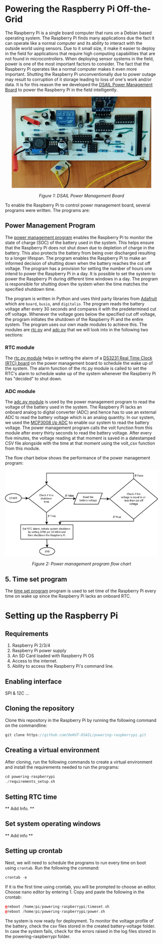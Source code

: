 # Powering the Raspberry Pi Off-the-Grid

The Raspberry Pi is a single board computer that runs on a Debian based operating system. The Raspberry Pi finds many applications due the fact it can operate like a normal computer and its ability to interact with the outside world using sensors. Due to it small size, it make it easier to deploy in the field for applications that require high computing capabilities that are not found in microcontrollers. When deploying sensor systems in the field, power is one of the most important factors to consider. The fact that the Raspberry Pi operates like a normal computer makes it even more important. Shutting the Raspberry Pi unconventionally due to power outage may result to corruption of it storage leading to loss of one's work and/or data. It is for this reason the we developed the [DSAIL Power Management Board](https://kiariegabriel.github.io/powering-the-raspberrypi.html) to power the Raspberry Pi in the field intelligently.

<p align="center">
  <img width="460" height="300" src="/img/power-board.jpg">
  
</p>

<p align="center"> 
  <em>Figure 1: DSAIL Power Management Board</em>
</p>

To enable the Raspberry Pi to control power management board, several programs were written. The programs are:

## Power Management Program
The [power management program](https://github.com/DeKUT-DSAIL/powering-raspberrypi/blob/main/power.py) enables the Raspberry Pi to monitor the state of charge (SOC) of the battery used in the system. This helps ensure that the Raspberry Pi does not shut down due to depletion of charge in the battery. This also protects the battery from being over discharged resulting to a longer lifespan. The program enables the Raspberry Pi to make an informed decision of shutting down when the battery reaches the cut off voltage. The program has a provision for setting the number of hours one intend to power the Raspberry Pi in a day. It is possible to set the system to power the Raspberry Pi during different time windows in a day. The program is responsible for shutting down the system when the time matches the specified shutdown time.

The program is written in Python and uses third party libraries from [Adafruit](https://www.adafruit.com/) which are `board`, `busio`, and `digitalio`. The program reads the battery voltage after every 30 seconds and compares it with the predetermined cut off voltage. Whenever the voltage goes below the specified cut off voltage, the program initiates the shutdown of the Raspberry Pi and the entire system. The program uses our own made modules to achieve this. The modules are [rtc.py](https://github.com/DeKUT-DSAIL/powering-raspberrypi/blob/main/rtc.py) and [adc.py](https://github.com/DeKUT-DSAIL/powering-raspberrypi/blob/main/adc.py) that we will look into in the following two sections:

### RTC module

The [rtc.py module](https://github.com/DeKUT-DSAIL/bioacoustics/blob/master/rtc.py) helps in setting the alarm of a [DS3231 Real Time Clock (RTC) board](https://learn.adafruit.com/adafruit-ds3231-precision-rtc-breakout/overview) on the power management board to schedule the wake up of the system. The alarm function of the rtc.py module is called to set the RTC's alarm to schedule wake up of the system whenever the Raspberry Pi has "decided" to shut down.

### ADC module

The [adc.py module](https://github.com/DeKUT-DSAIL/bioacoustics/blob/master/adc.py) is used by the power management program to read the voltage of the battery used in the system. The Raspberry Pi lacks an onboard analog to digital converter (ADC) and hence has to use an external ADC to read the battery voltage which is an analog quantity. In our system, we used the [MCP3008 i/p ADC](https://learn.adafruit.com/raspberry-pi-analog-to-digital-converters/mcp3008) to enable our system to read the battery voltage. The power management program calls the volt function from this module after every thirty seconds to read the battery voltage. After every five minutes, the voltage reading at that moment is saved in a datestamped CSV file alongside with the time at that moment using the volt_csv function from this module.

The flow chart below shows the performance of the power management program:
<p align="center">
  <img width="auto" height="auto" src="/img/power.png">
  
</p>

<p align="center"> 
  <em>Figure 2: Power management program flow chart</em>
</p>

## 5. Time set program
The [time set program](https://github.com/DeKUT-DSAIL/powering-raspberrypi/blob/main/timeset.py) program is  used to set time of the Raspberry Pi every time on wake up since the Raspberry Pi lacks an onboard RTC.

# Setting up the Raspberry Pi

## Requirements
1. Raspberry Pi 2/3/4
2. Raspberry Pi power supply
3. An SD Card loaded with Raspberry Pi OS
4. Access to the internet.
5. Ability to access the Raspberry Pi's command line.

## Enabling interface
SPI & 12C ...

## Cloning the repository

Clone this repository in the Raspberry Pi by running the following command on the commandline:

```cpp
git clone https://github.com/DeKUT-DSAIL/powering-raspberrypi.git
```
## Creating a virtual environment

After cloning, run the following commands to create a virtual environment and install the requirements needed to run the programs:

```cpp
cd powering-raspberrypi
./requirements_setup.sh
```

## Setting RTC time

** Add Info. **

## Set system operating windows

** Add info **

## Setting up crontab

Next, we will need to schedule the programs to run every time on boot using `crontab`. Run the following the command:

```cpp
crontab -e
```
If it is the first time using crontab, you will be prompted to choose an editor. Choose nano editor by entering 1. Copy and paste the following in the crontab:

```cpp
@reboot /home/pi/powering-raspberrypi/timeset.sh
@reboot /home/pi/powering-raspberrypi/power.sh
```
 
The system is now ready for deployment. To monitor the voltage profile of the battery, check the csv files stored in the created battery-voltage folder. In case the system fails, check for the errors raised in the log files stored in the powering-raspberrypi folder.
